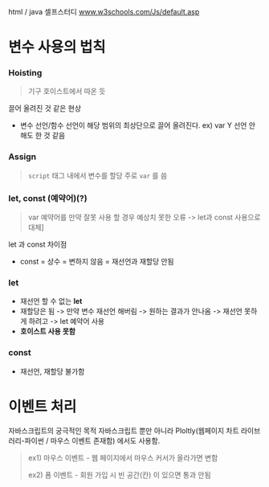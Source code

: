 html / java 
셀프스터디
www.w3schools.com/Js/default.asp

# 변수 사용의 법칙

### Hoisting

> 기구 호이스트에서 따온 듯

 끌어 올려진 것 같은 현상
- 변수 선언/함수 선언이 해당 범위의 최상단으로 끌어 올려진다.
ex) var Y 선언 안해도 한 것 같음

### Assign

> `script` 태그 내에서 변수를 할당
> 주로 `var` 를 씀

### let, const (예약어)(?)
> var 예약어를 만약 잘못 사용 할 경우 예상치 못한 오류
>    -> let과 const 사용으로 대체]

let 과 const 차이점
- const = 상수 = 변하지 않음 = 재선언과 재할당 안됨

### let
- 재선언 할 수 없는 **let**
- 재할당은 됨
-> 만약 변수 재선언 해버림 -> 원하는 결과가 안나옴 -> 재선언 못하게 하려고 -> let 예약어 사용
- **호이스트 사용 못함**

### const
- 재선언, 재할당 불가함


# 이벤트 처리
자바스크립트의 궁극적인 목적
자바스크립트 뿐만 아니라 Ploltly(웹페이지 차트 라이브러리-파이썬 / 마우스 이벤트 존재함) 에서도 사용함.

> ex1) 마우스 이벤트 - 웹 페이지에서 마우스 커서가 올라가면 변함
> 
> ex2) 폼 이벤트 - 회원 가입 시 빈 공간(칸) 이 있으면 통과 안됨